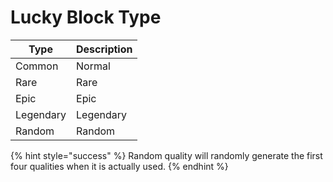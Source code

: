 # Lucky Block Type

| Type      | Description |
| --------- | ----------- |
| Common    | Normal      |
| Rare      | Rare        |
| Epic      | Epic        |
| Legendary | Legendary   |
| Random    | Random      |

{% hint style="success" %}
Random quality will randomly generate the first four qualities when it is actually used.
{% endhint %}